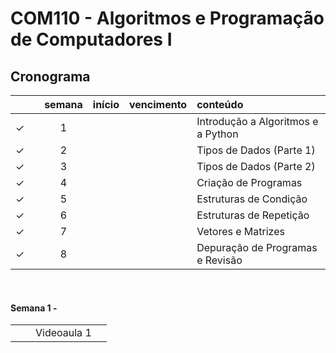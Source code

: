 # COM110 - Algoritmos e Programação de Computadores I

## Cronograma

|  | | semana | início | vencimento | conteúdo |
|:---:|:---:|:---:|:---:|:---:|:---|
| &check; |  | 1 |  |  | Introdução a Algoritmos e a Python |
| &check; |  | 2 |  |  | Tipos de Dados (Parte 1) |
| &check; |  | 3 |  |  | Tipos de Dados (Parte 2) |
| &check; |  | 4 |  |  | Criação de Programas |
| &check; |  | 5 |  |  | Estruturas de Condição |
| &check; |  | 6 |  |  | Estruturas de Repetição |
| &check; |  | 7 |  |  | Vetores e Matrizes |
| &check; |  | 8 |  |  | Depuração de Programas e Revisão |

<br>


#### Semana 1 - 

|  |  |  |  |
|:---:|:---:|:---|:---|
|  |  | Videoaula 1 |  |